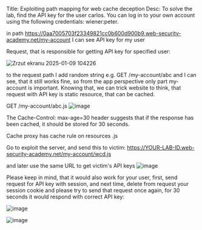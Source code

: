 Title: Exploiting path mapping for web cache deception
Desc: To solve the lab, find the API key for the user carlos. You can log in to your own account using the following credentials: wiener:peter.

in path https://0aa7005703f23349821cc0b600d900b9.web-security-academy.net/my-account I can see API key for my user

Request, that is responsible for getting API key for specified user:

![Zrzut ekranu 2025-01-09 104226](https://github.com/user-attachments/assets/84fd1142-e224-4514-8f80-71198052c7a6)

to the request path I add random string e.g. GET /my-account/abc and I can see, that it still works fine, so from the app perspective only part my-account is important.
Knowing that, we can trick website to think, that request with API key is static resource, that can be cached.

GET /my-account/abc.js
![image](https://github.com/user-attachments/assets/c3961803-0af6-4237-90d2-9a03e8548fff)

The Cache-Control: max-age=30 header suggests that if the response has been cached, it should be stored for 30 seconds.

Cache proxy has cache rule on resources .js

Go to exploit the server, and send this to victim:
https://YOUR-LAB-ID.web-security-academy.net/my-account/wcd.js

and later use the same URL to get victim's API keys
![image](https://github.com/user-attachments/assets/38ae0fbe-9f63-47a0-84f6-62c7b1f2bb75)

Please keep in mind, that it would also work for your user, first, send request for API key with session, and next time, delete from request your session cookie
and please try to send that request once again, for 30 seconds it would respond with correct API key:

![image](https://github.com/user-attachments/assets/516fd6fc-60d4-4bd3-8288-50f6e2142184)

![image](https://github.com/user-attachments/assets/51ce2134-897c-42e7-85bb-16ea8d831415)











